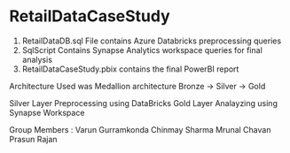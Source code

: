 # RetailDataCaseStudy

1. RetailDataDB.sql File contains Azure Databricks preprocessing queries
2. SqlScript Contains Synapse Analytics workspace queries for final analysis
3. RetailDataCaseStudy.pbix contains the final PowerBI report

Architecture Used was Medallion architecture
Bronze -> Silver -> Gold

Silver Layer Preprocessing using DataBricks
Gold Layer Analayzing using Synapse Workspace

Group Members :
Varun Gurramkonda​
Chinmay Sharma​
Mrunal Chavan​
Prasun Rajan​
